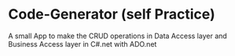 # Code-Generator (self Practice)
A small App to make the CRUD operations in Data Access layer and Business Access layer in C#.net with ADO.net
